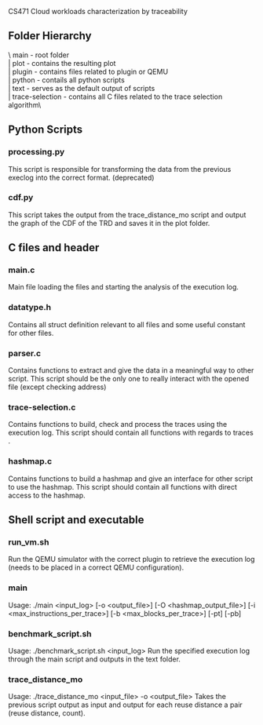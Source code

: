 CS471 Cloud workloads characterization by traceability

## Folder Hierarchy
\ main - root folder\
 | plot - contains the resulting plot\
 | plugin - contains files related to plugin or QEMU\
 | python - contails all python scripts\
 | text - serves as the default output of scripts\
 | trace-selection - contains all C files related to the trace selection algorithm\

## Python Scripts
### processing.py

This script is responsible for transforming the data from the previous execlog into the correct format. (deprecated)

### cdf.py

This script takes the output from the trace_distance_mo script and output the graph of the CDF of the TRD and saves it in the plot folder.

## C files and header
### main.c

Main file loading the files and starting the analysis of the execution log.

### datatype.h

Contains all struct definition relevant to all files and some useful constant for other files.

### parser.c

Contains functions to extract and give the data in a meaningful way to other script. This script should be the only one to really interact with the opened file (except checking address)

### trace-selection.c

Contains functions to build, check and process the traces using the execution log. This script should contain all functions with regards to traces .

### hashmap.c

Contains functions to build a hashmap and give an interface for other script to use the hashmap. This script should contain all functions with direct access to the hashmap.

## Shell script and executable
### run_vm.sh

Run the QEMU simulator with the correct plugin to retrieve the execution log (needs to be placed in a correct QEMU configuration).

### main

Usage: ./main <input_log> [-o <output_file>] [-O <hashmap_output_file>] [-i <max_instructions_per_trace>] [-b <max_blocks_per_trace>] [-pt] [-pb]

### benchmark_script.sh

Usage: ./benchmark_script.sh <input_log>
Run the specified execution log through the main script and outputs in the text folder.

### trace_distance_mo

Usage: ./trace_distance_mo <input_file> -o <output_file>
Takes the previous script output as input and output for each reuse distance a pair (reuse distance, count).